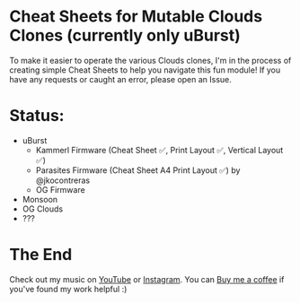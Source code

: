 # Cheat Sheets for Mutable Clouds Clones (currently only uBurst)
To make it easier to operate the various Clouds clones, I'm in the process of creating simple Cheat Sheets to help you navigate this fun module! 
If you have any requests or caught an error, please open an Issue. 

# Status:
- uBurst
  - Kammerl Firmware (Cheat Sheet ✅, Print Layout ✅, Vertical Layout ✅)
  - Parasites Firmware (Cheat Sheet A4 Print Layout ✅) by @jkocontreras
  - OG Firmware
- Monsoon
- OG Clouds
- ???

# The End
Check out my music on [YouTube](https://www.youtube.com/finnglink) or [Instagram](https://www.instagram.com/glnnk_music).
You can [Buy me a coffee](https://www.paypal.com/paypalme/finnglink) if you've found my work helpful :)



